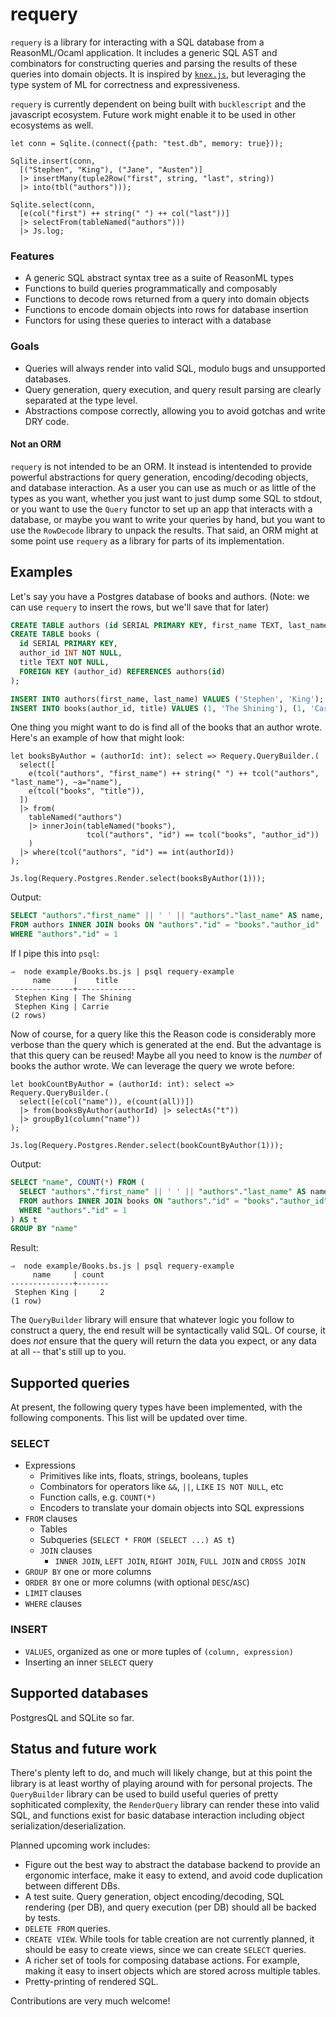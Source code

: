 # requery

`requery` is a library for interacting with a SQL database from a ReasonML/Ocaml application. It includes a generic SQL AST and combinators for constructing queries and parsing the results of these queries into domain objects. It is inspired by [`knex.js`](http://knexjs.org/), but leveraging the type system of ML for correctness and expressiveness.

`requery` is currently dependent on being built with `bucklescript` and the javascript ecosystem. Future work might enable it to be used in other ecosystems as well.

```reason
let conn = Sqlite.(connect({path: "test.db", memory: true}));

Sqlite.insert(conn,
  [("Stephen", "King"), ("Jane", "Austen")]
  |> insertMany(tuple2Row("first", string, "last", string))
  |> into(tbl("authors")));

Sqlite.select(conn,
  [e(col("first") ++ string(" ") ++ col("last"))]
  |> selectFrom(tableNamed("authors")))
  |> Js.log;
```

### Features

* A generic SQL abstract syntax tree as a suite of ReasonML types
* Functions to build queries programmatically and composably
* Functions to decode rows returned from a query into domain objects
* Functions to encode domain objects into rows for database insertion
* Functors for using these queries to interact with a database

### Goals

* Queries will always render into valid SQL, modulo bugs and unsupported databases.
* Query generation, query execution, and query result parsing are clearly separated at the type level.
* Abstractions compose correctly, allowing you to avoid gotchas and write DRY code.

#### Not an ORM

`requery` is not intended to be an ORM. It instead is intentended to provide powerful abstractions for query generation, encoding/decoding objects, and database interaction. As a user you can use as much or as little of the types as you want, whether you just want to just dump some SQL to stdout, or you want to use the `Query` functor to set up an app that interacts with a database, or maybe you want to write your queries by hand, but you want to use the `RowDecode` library to unpack the results. That said, an ORM might at some point use `requery` as a library for parts of its implementation.

## Examples

Let's say you have a Postgres database of books and authors. (Note: we can use `requery` to insert the rows, but we'll save that for later)

```sql
CREATE TABLE authors (id SERIAL PRIMARY KEY, first_name TEXT, last_name TEXT);
CREATE TABLE books (
  id SERIAL PRIMARY KEY,
  author_id INT NOT NULL,
  title TEXT NOT NULL,
  FOREIGN KEY (author_id) REFERENCES authors(id)
);

INSERT INTO authors(first_name, last_name) VALUES ('Stephen', 'King');
INSERT INTO books(author_id, title) VALUES (1, 'The Shining'), (1, 'Carrie');
```

One thing you might want to do is find all of the books that an author wrote. Here's an example of how that might look:

```reason
let booksByAuthor = (authorId: int): select => Requery.QueryBuilder.(
  select([
    e(tcol("authors", "first_name") ++ string(" ") ++ tcol("authors", "last_name"), ~a="name"),
    e(tcol("books", "title")),
  ])
  |> from(
    tableNamed("authors")
    |> innerJoin(tableNamed("books"),
                 tcol("authors", "id") == tcol("books", "author_id"))
    )
  |> where(tcol("authors", "id") == int(authorId))
);

Js.log(Requery.Postgres.Render.select(booksByAuthor(1)));
```

Output:

```sql
SELECT "authors"."first_name" || ' ' || "authors"."last_name" AS name, "books"."title"
FROM authors INNER JOIN books ON "authors"."id" = "books"."author_id"
WHERE "authors"."id" = 1
```

If I pipe this into `psql`:

```
⇒  node example/Books.bs.js | psql requery-example
     name     |    title
--------------+-------------
 Stephen King | The Shining
 Stephen King | Carrie
(2 rows)
```

Now of course, for a query like this the Reason code is considerably more verbose than the query which is generated at the end. But the advantage is that this query can be reused! Maybe all you need to know is the *number* of books the author wrote. We can leverage the query we wrote before:

```reason
let bookCountByAuthor = (authorId: int): select => Requery.QueryBuilder.(
  select([e(col("name")), e(count(all))])
  |> from(booksByAuthor(authorId) |> selectAs("t"))
  |> groupBy1(column("name"))
);

Js.log(Requery.Postgres.Render.select(bookCountByAuthor(1)));
```

Output:

```sql
SELECT "name", COUNT(*) FROM (
  SELECT "authors"."first_name" || ' ' || "authors"."last_name" AS name, "books"."title"
  FROM authors INNER JOIN books ON "authors"."id" = "books"."author_id"
  WHERE "authors"."id" = 1
) AS t
GROUP BY "name"
```

Result:

```
⇒  node example/Books.bs.js | psql requery-example
     name     | count
--------------+-------
 Stephen King |     2
(1 row)
```

The `QueryBuilder` library will ensure that whatever logic you follow to construct a query, the end result will be syntactically valid SQL. Of course, it does *not* ensure that the query will return the data you expect, or any data at all -- that's still up to you.

## Supported queries

At present, the following query types have been implemented, with the following components. This list will be updated over time.

### SELECT

- Expressions
  - Primitives like ints, floats, strings, booleans, tuples
  - Combinators for operators like `&&`, `||`, `LIKE` `IS NOT NULL`, etc
  - Function calls, e.g. `COUNT(*)`
  - Encoders to translate your domain objects into SQL expressions
- `FROM` clauses
  - Tables
  - Subqueries (`SELECT * FROM (SELECT ...) AS t`)
  - `JOIN` clauses
    - `INNER JOIN`, `LEFT JOIN`, `RIGHT JOIN`, `FULL JOIN` and `CROSS JOIN`
- `GROUP BY` one or more columns
- `ORDER BY` one or more columns (with optional `DESC`/`ASC`)
- `LIMIT` clauses
- `WHERE` clauses

### INSERT

- `VALUES`, organized as one or more tuples of `(column, expression)`
- Inserting an inner `SELECT` query

## Supported databases

PostgresQL and SQLite so far.

## Status and future work

There's plenty left to do, and much will likely change, but at this point the library is at least worthy of playing around with for personal projects. The `QueryBuilder` library can be used to build useful queries of pretty sophiticated complexity, the `RenderQuery` library can render these into valid SQL, and functions exist for basic database interaction including object serialization/deserialization.

Planned upcoming work includes:

* Figure out the best way to abstract the database backend to provide an ergonomic interface, make it easy to extend, and avoid code duplication between different DBs.
* A test suite. Query generation, object encoding/decoding, SQL rendering (per DB), and query execution (per DB) should all be backed by tests.
* `DELETE FROM` queries.
* `CREATE VIEW`. While tools for table creation are not currently planned, it should be easy to create views, since we can create `SELECT` queries.
* A richer set of tools for composing database actions. For example, making it easy to insert objects which are stored across multiple tables.
* Pretty-printing of rendered SQL.

Contributions are very much welcome!
